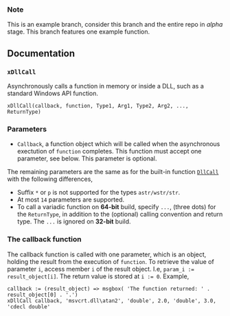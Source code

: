 ### Note

This is an example branch, consider this branch and the entire repo in _alpha_ stage. This branch features one example function.

## Documentation

### `xDllCall`

Asynchronously calls a function in memory or inside a DLL, such as a standard Windows API function.

```autohotkey
xDllCall(callback, function, Type1, Arg1, Type2, Arg2, ..., ReturnType)
```

### Parameters

* `Callback`, a function object which will be called when the asynchronous exectution of `function` completes. This function must accept one parameter, see below. This parameter is optional.

The remaining parameters are the same as for the built-in function [`DllCall`](https://lexikos.github.io/v2/docs/commands/DllCall.htm) with the following differences,

* Suffix `*` or `p` is not supported for the types `astr/wstr/str`.
* At most `14` parameters are supported. 
* To call a variadic function on __64-bit__  build, specify `...`, (three dots) for the `ReturnType`, in addition to the (optional) calling convention and return type. The `...` is ignored on __32-bit__ build.

### The callback function

The callback function is called with one parameter, which is an object, holding the result from the execution of `function`. To retrieve the value of parameter `i`, access member `i` of the result object. I.e, `param_i := result_object[i]`. The return value is stored at `i := 0`. Example,

```autohotkey
callback := (result_object) => msgbox( 'The function returned: ' . result_object[0] . '.')
xDllCall callback, 'msvcrt.dll\atan2', 'double', 2.0, 'double', 3.0, 'cdecl double'
```